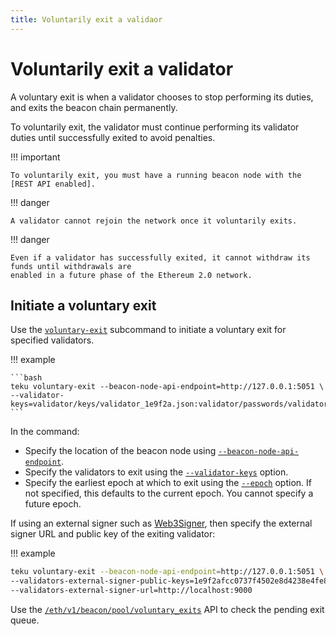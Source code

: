 ```yaml
---
title: Voluntarily exit a validaor
---
```


# Voluntarily exit a validator

A voluntary exit is when a validator chooses to stop performing its duties, and exits the beacon
chain permanently.

To voluntarily exit, the validator must continue performing its validator duties until successfully
exited to avoid penalties.

!!! important

    To voluntarily exit, you must have a running beacon node with the [REST API enabled].

!!! danger

    A validator cannot rejoin the network once it voluntarily exits.

!!! danger

    Even if a validator has successfully exited, it cannot withdraw its funds until withdrawals are
    enabled in a future phase of the Ethereum 2.0 network.

## Initiate a voluntary exit

Use the [`voluntary-exit`](../Reference/CLI/Subcommands/Voluntary-Exit.md) subcommand to initiate
a voluntary exit for specified validators.

!!! example

    ```bash
    teku voluntary-exit --beacon-node-api-endpoint=http://127.0.0.1:5051 \
    --validator-keys=validator/keys/validator_1e9f2a.json:validator/passwords/validator_1e9f2a.txt
    ```

In the command:

* Specify the location of the beacon node using
    [`--beacon-node-api-endpoint`](../Reference/CLI/Subcommands/Voluntary-Exit.md#beacon-node-api-endpoint).
* Specify the validators to exit using the
   [`--validator-keys`](../Reference/CLI/Subcommands/Voluntary-Exit.md#validator-keys) option.
* Specify the earliest epoch at which to exit using the [`--epoch`](../Reference/CLI/Subcommands/Voluntary-Exit.md#epoch)
    option. If not specified, this defaults to the current epoch. You cannot specify a future epoch.

If using an external signer such as [Web3Signer], then specify the external signer URL and
public key of the exiting validator:

!!! example

   ```bash
   teku voluntary-exit --beacon-node-api-endpoint=http://127.0.0.1:5051 \
   --validators-external-signer-public-keys=1e9f2afcc0737f4502e8d4238e4fe82d45077b2a549902b61d65367acecbccba \
   --validators-external-signer-url=http://localhost:9000
   ```

Use the [`/eth/v1/beacon/pool/voluntary_exits`](https://consensys.github.io/teku/#operation/getEthV1BeaconPoolVoluntary_exits)
API to check the pending exit queue.

<!-- links -->
[Web3Signer]: https://docs.web3signer.consensys.net/en/latest/
[REST API enabled]: ../Reference/CLI/CLI-Syntax.md#rest-api-enabled
